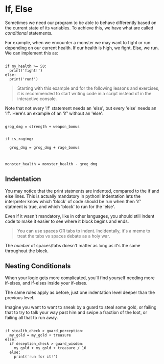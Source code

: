 # If, Else

Sometimes we need our program to be able to behave differently based on the current state of its variables. To achieve this, we have what are called _conditional_ statements.

For example, when we encounter a monster we may want to fight or run depending on our current health. If our health is high, we fight. Else, we run. We can implement this as:

<code>
if my_health >= 50:  
&nbsp;&nbsp;print('fight!')  
else:  
&nbsp;&nbsp;print('run!')
</code>  

> Starting with this example and for the following lessons and exercises, it is recommended to start writing code in a script instead of in the interactive console.

Note that not every 'if' statement needs an 'else', but every 'else' needs an 'if'. Here's an example of an 'if' without an 'else':

<code>
grog_dmg = strength + weapon_bonus

if is_raging:  
&nbsp;&nbsp;grog_dmg = grog_dmg + rage_bonus

monster_health = monster_health - grog_dmg
</code>

## Indentation
You may notice that the print statments are indented, compared to the if and else lines. This is actually mandatory in python! Indentation lets the interpreter know which 'block' of code should be run when then 'if' statment is true, and which 'block' to run for the 'else'. 

Even if it wasn't mandatory, like in other languages, you should still indent code to make it easier to see where it block begins and ends.

> You can use spaces OR tabs to indent. Incidentally, it's a meme to treat the tabs vs spaces debate as a holy war.

The _number_ of spaces/tabs doesn't matter as long as it's the same throughout the block.

## Nesting Conditionals

When your logic gets more complicated, you'll find yourself needing more if-elses, and if-elses inside your if-elses.

The same rules apply as before, just one indentation level deeper than the previous level.

Imagine you want to want to sneak by a guard to steal some gold, or failing that to try to talk your way past him and swipe a fraction of the loot, or failing all that to run away.

<code>
if stealth_check > guard_perception:  
&nbsp;&nbsp;my_gold = my_gold + treasure  
else:  
&nbsp;&nbsp;if deception_check > guard_wisdom:  
&nbsp;&nbsp;&nbsp;&nbsp;my_gold + my_gold + treasure / 10  
&nbsp;&nbsp;else:  
&nbsp;&nbsp;&nbsp;&nbsp;print('run for it!')
</code>
